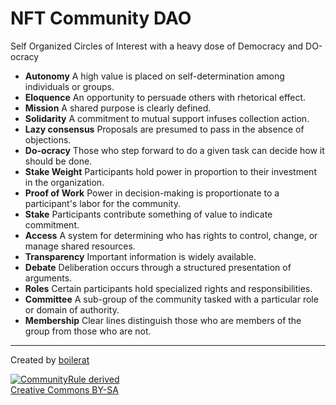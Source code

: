 # NFT Community DAO


Self Organized Circles of Interest with a heavy dose of Democracy and DO-ocracy 


* **Autonomy** A high value is placed on self-determination among individuals or groups.
* **Eloquence** An opportunity to persuade others with rhetorical effect.
* **Mission** A shared purpose is clearly defined.
* **Solidarity** A commitment to mutual support infuses collection action.
* **Lazy consensus** Proposals are presumed to pass in the absence of objections.
* **Do-ocracy** Those who step forward to do a given task can decide how it should be done.
* **Stake Weight** Participants hold power in proportion to their investment in the organization.
* **Proof of Work** Power in decision-making is proportionate to a participant's labor for the community.
* **Stake** Participants contribute something of value to indicate commitment.
* **Access** A system for determining who has rights to control, change, or manage shared resources.
* **Transparency** Important information is widely available.
* **Debate** Deliberation occurs through a structured presentation of arguments.
* **Roles** Certain participants hold specialized rights and responsibilities.
* **Committee** A sub-group of the community tasked with a particular role or domain of authority.
* **Membership** Clear lines distinguish those who are members of the group from those who are not.


---

Created by [boilerat](https://app.daohaus.club/dao/0x1/0x6c8b9d71bb6c29e0ac7a33ddaefcf0a0f3e88f8f/)

[![CommunityRule derived](https://communityrule.info/assets/CommunityRule-derived-000000.svg)](https://communityrule.info)   
[Creative Commons BY-SA](https://creativecommons.org/licenses/by-sa/4.0/)
